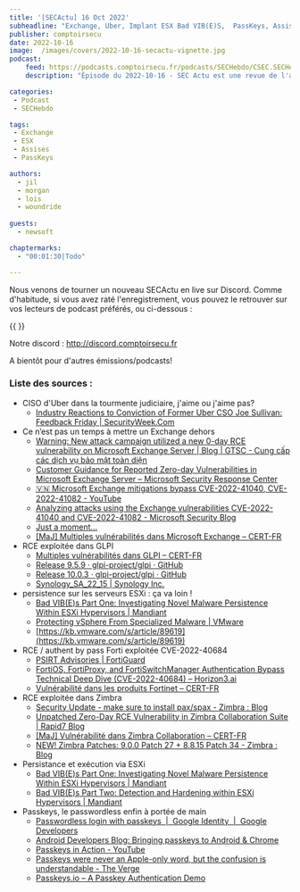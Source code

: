 ```yaml
---
title: '[SECActu] 16 Oct 2022'
subheadline: "Exchange, Uber, Implant ESX Bad VIB(E)S,  PassKeys, Assises de la sécurité, etc."
publisher: comptoirsecu
date: 2022-10-16
image:  /images/covers/2022-10-16-secactu-vignette.jpg
podcast:
    feed: https://podcasts.comptoirsecu.fr/podcasts/SECHebdo/CSEC.SECHebdo.2022-10-16.m4a
    description: "Épisode du 2022-10-16 - SEC Actu est une revue de l'actualité cybersécurité réalisée en live sur Youtube, quand on voit des choses intéressantes."

categories:
 - Podcast
 - SECHebdo

tags:
 - Exchange
 - ESX
 - Assises
 - PassKeys

authors:
  - jil
  - morgan
  - lois
  - woundride
  
guests:
  - newsoft

chaptermarks:
  - "00:01:30|Todo"

---
```


Nous venons de tourner un nouveau SECActu en live sur Discord. Comme d'habitude, si vous avez raté l'enregistrement, vous pouvez le retrouver sur vos lecteurs de podcast préférés, ou ci-dessous :

{{ <podigee> }}

Notre discord : <http://discord.comptoirsecu.fr>

A bientôt pour d'autres émissions/podcasts!

### Liste des sources :

*  CISO d&#39;Uber dans la tourmente judiciaire, j&#39;aime ou j&#39;aime pas?
    * [Industry Reactions to Conviction of Former Uber CSO Joe Sullivan: Feedback Friday | SecurityWeek.Com](https://www.securityweek.com/industry-reactions-conviction-former-uber-cso-joe-sullivan-feedback-friday)
*  Ce n’est pas un temps à mettre un Exchange dehors
    * [Warning: New attack campaign utilized a new 0-day RCE vulnerability on Microsoft Exchange Server | Blog | GTSC - Cung cấp các dịch vụ bảo mật toàn diện](https://gteltsc.vn/blog/warning-new-attack-campaign-utilized-a-new-0day-rce-vulnerability-on-microsoft-exchange-server-12715.html)
    * [Customer Guidance for Reported Zero-day Vulnerabilities in Microsoft Exchange Server – Microsoft Security Response Center](https://msrc-blog.microsoft.com/2022/09/29/customer-guidance-for-reported-zero-day-vulnerabilities-in-microsoft-exchange-server/)
    * [🇻🇳 Microsoft Exchange mitigations bypass CVE-2022-41040, CVE-2022-41082 - YouTube](https://www.youtube.com/watch?v=JQtW9xd5-Hw)
    * [Analyzing attacks using the Exchange vulnerabilities CVE-2022-41040 and CVE-2022-41082 - Microsoft Security Blog](https://www.microsoft.com/security/blog/2022/09/30/analyzing-attacks-using-the-exchange-vulnerabilities-cve-2022-41040-and-cve-2022-41082/)
    * [Just a moment...](https://www.bleepingcomputer.com/news/security/fake-microsoft-exchange-proxynotshell-exploits-for-sale-on-github/)
    * [[MaJ] Multiples vulnérabilités dans Microsoft Exchange – CERT-FR](https://www.cert.ssi.gouv.fr/alerte/CERTFR-2022-ALE-008/)
*  RCE exploitée dans GLPI
    * [Multiples vulnérabilités dans GLPI – CERT-FR](https://www.cert.ssi.gouv.fr/alerte/CERTFR-2022-ALE-010/)
    * [Release 9.5.9 · glpi-project/glpi · GitHub](https://github.com/glpi-project/glpi/releases/tag/9.5.9)
    * [Release 10.0.3 · glpi-project/glpi · GitHub](https://github.com/glpi-project/glpi/releases/tag/10.0.3)
    * [Synology_SA_22_15 | Synology Inc.](https://www.synology.com/fr-fr/security/advisory/Synology_SA_22_15)
*  persistence sur les serveurs ESXi : ça va loin !
    * [Bad VIB(E)s Part One: Investigating Novel Malware Persistence Within ESXi Hypervisors | Mandiant](https://www.mandiant.com/resources/blog/esxi-hypervisors-malware-persistence)
    * [Protecting vSphere From Specialized Malware  | VMware](https://core.vmware.com/vsphere-esxi-mandiant-malware-persistence#section6)
    * [https://kb.vmware.com/s/article/89619](https://kb.vmware.com/s/article/89619)
*  RCE / authent by pass Forti exploitée CVE-2022-40684
    * [PSIRT Advisories | FortiGuard](https://www.fortiguard.com/psirt/FG-IR-22-377)
    * [FortiOS, FortiProxy, and FortiSwitchManager Authentication Bypass Technical Deep Dive (CVE-2022-40684) – Horizon3.ai](https://www.horizon3.ai/fortios-fortiproxy-and-fortiswitchmanager-authentication-bypass-technical-deep-dive-cve-2022-40684/)
    * [Vulnérabilité dans les produits Fortinet – CERT-FR](https://www.cert.ssi.gouv.fr/alerte/CERTFR-2022-ALE-011/)
*  RCE exploitée dans Zimbra
    * [Security Update - make sure to install pax/spax - Zimbra : Blog](https://blog.zimbra.com/2022/09/security-update-make-sure-to-install-pax-spax/)
    * [Unpatched Zero-Day RCE Vulnerability in Zimbra Collaboration Suite | Rapid7 Blog](https://www.rapid7.com/blog/post/2022/10/06/exploitation-of-unpatched-zero-day-remote-code-execution-vulnerability-in-zimbra-collaboration-suite-cve-2022-41352/)
    * [[MaJ] Vulnérabilité dans Zimbra Collaboration – CERT-FR](https://www.cert.ssi.gouv.fr/alerte/CERTFR-2022-ALE-009/)
    * [NEW! Zimbra Patches: 9.0.0 Patch 27 &#43; 8.8.15 Patch 34 - Zimbra : Blog](https://blog.zimbra.com/2022/10/new-zimbra-patches-9-0-0-patch-27-8-8-15-patch-34/)
*  Persistance et exécution via ESXi
    * [Bad VIB(E)s Part One: Investigating Novel Malware Persistence Within ESXi Hypervisors | Mandiant](https://www.mandiant.com/resources/blog/esxi-hypervisors-malware-persistence)
    * [Bad VIB(E)s Part Two: Detection and Hardening within ESXi Hypervisors | Mandiant](https://www.mandiant.com/resources/blog/esxi-hypervisors-detection-hardening)
*  Passkeys, le passwordless enfin à portée de main
    * [Passwordless login with passkeys  |  Google Identity  |  Google Developers](https://developers.google.com/identity/passkeys)
    * [Android Developers Blog: Bringing passkeys to Android &amp; Chrome](https://android-developers.googleblog.com/2022/10/bringing-passkeys-to-android-and-chrome.html?m=1)
    * [Passkeys in Action - YouTube](https://www.youtube.com/watch?v=SWocv4BhCNg)
    * [Passkeys were never an Apple-only word, but the confusion is understandable - The Verge](https://www.theverge.com/2022/8/5/23293643/apple-passkeys-fido-alliance-passwordless-google-microsoft)
    * [Passkeys.io – A Passkey Authentication Demo](https://www.passkeys.io/)
